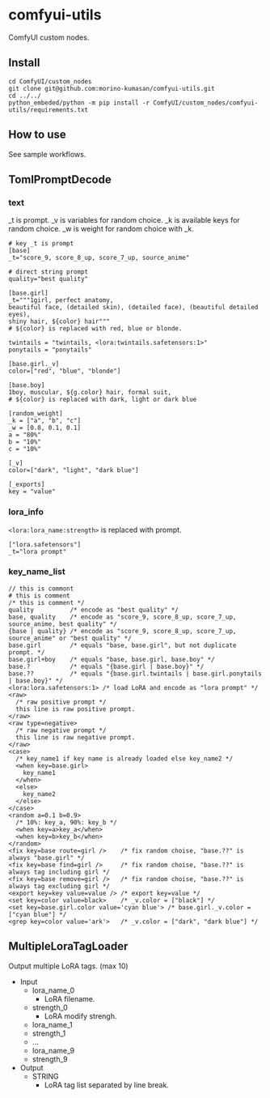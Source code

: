 # comfyui-utils

ComfyUI custom nodes.

## Install

```
cd ComfyUI/custom_nodes
git clone git@github.com:morino-kumasan/comfyui-utils.git
cd ../../
python_embeded/python -m pip install -r ComfyUI/custom_nodes/comfyui-utils/requirements.txt
```

## How to use
See sample workflows.

## TomlPromptDecode

### text

_t is prompt.
_v is variables for random choice.
_k is available keys for random choice.
_w is weight for random choice with _k.

```
# key _t is prompt
[base]
_t="score_9, score_8_up, score_7_up, source_anime"

# direct string prompt
quality="best quality"

[base.girl]
_t="""1girl, perfect anatomy, 
beautiful face, (detailed skin), (detailed face), (beautiful detailed eyes),  
shiny hair, ${color} hair"""
# ${color} is replaced with red, blue or blonde.

twintails = "twintails, <lora:twintails.safetensors:1>"
ponytails = "ponytails"

[base.girl._v]
color=["red", "blue", "blonde"]

[base.boy]
1boy, muscular, ${g.color} hair, formal suit,
# ${color} is replaced with dark, light or dark blue

[random_weight]
_k = ["a", "b", "c"]
_w = [0.8, 0.1, 0.1]
a = "80%"
b = "10%"
c = "10%"

[_v]
color=["dark", "light", "dark blue"]

[_exports]
key = "value"
```

### lora_info

```<lora:lora_name:strength>``` is replaced with prompt.

```
["lora.safetensors"]
_t="lora prompt"
```

### key_name_list

```
// this is commont
# this is comment
/* this is comment */
quality          /* encode as "best quality" */
base, quality    /* encode as "score_9, score_8_up, score_7_up, source_anime, best quality" */
{base | quality} /* encode as "score_9, score_8_up, score_7_up, source_anime" or "best quality" */
base.girl        /* equals "base, base.girl", but not duplicate prompt. */
base.girl+boy    /* equals "base, base.girl, base.boy" */
base.?           /* equals "{base.girl | base.boy}" */
base.??          /* equals "{base.girl.twintails | base.girl.ponytails | base.boy}" */
<lora:lora.safetensors:1> /* load LoRA and encode as "lora prompt" */
<raw>
  /* raw positive prompt */
  this line is raw positive prompt.
</raw>
<raw type=negative>
  /* raw negative prompt */
  this line is raw negative prompt.
</raw>
<case>
  /* key_name1 if key name is already loaded else key_name2 */
  <when key=base.girl>
    key_name1
  </when>
  <else>
    key_name2
  </else>
</case>
<random a=0.1 b=0.9>
  /* 10%: key_a, 90%: key_b */
  <when key=a>key_a</when>
  <when key=b>key_b</when>
</random>
<fix key=base route=girl />    /* fix random choise, "base.??" is always "base.girl" */
<fix key=base find=girl />     /* fix random choise, "base.??" is always tag including girl */
<fix key=base remove=girl />   /* fix random choise, "base.??" is always tag excluding girl */
<export key=key value=value /> /* export key=value */
<set key=color value=black>    /* _v.color = ["black"] */
<set key=base.girl.color value='cyan blue'> /* base.girl._v.color = ["cyan blue"] */
<grep key=color value='ark'>   /* _v.color = ["dark", "dark blue"] */
```

## MultipleLoraTagLoader

Output multiple LoRA tags. (max 10)

- Input
  - lora_name_0
    - LoRA filename.
  - strength_0
    - LoRA modify strengh.
  - lora_name_1
  - strength_1
  - ...
  - lora_name_9
  - strength_9
- Output
  - STRING
    - LoRA tag list separated by line break.
